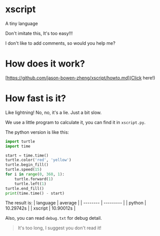 # xscript
A tiny language

Don't imitate this, It's too easy!!!

I don't like to add comments, so would you help me?

# How does it work?
[https://github.com/jason-bowen-zheng/xscript/howto.md](Click here!)

# How fast is it?
Like lightning! No, no, it's a lie. Just a bit slow.

We use a little program to calculate it, you can find it in ```xscript.py```.

The python version is like this:
  ```python
  import turtle
  import time
  
  start = time.time()
  turtle.color('red', 'yellow')
  turtle.begin_fill()
  turtle.speed(15)
  for i in range(0, 360, 1):
      turtle.forward(1)
      turtle.left(1)
  turtle.end_fill()
  print(time.time() - start)
  ```
The result is:
| language | average   |
| -------- | --------- |
| python   | 10.29742s |
| xscript  | 10.90012s |

Also, you can read ```debug.txt``` for debug detail.
> It's too long, I suggest you don't read it!
